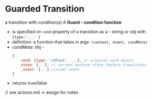 # Guarded Transition
a transition with condition(s)
A **Guard - condition function** 
* is specified on ```cond``` property of a transition as a - string or obj with ```{type:'...' }```
* definition: a function that takes in args: ```(context, event, condMeta)```
* condMeta: obj -  
    ```js
    {
        cond: {type: 'sdfasd', ...}, // original cond object
        state: {...}, // current machine state (before transition)
        _event: {...} //scxml event
    }
    ```
* returns true/false

// see actions.md -> assign for notes
